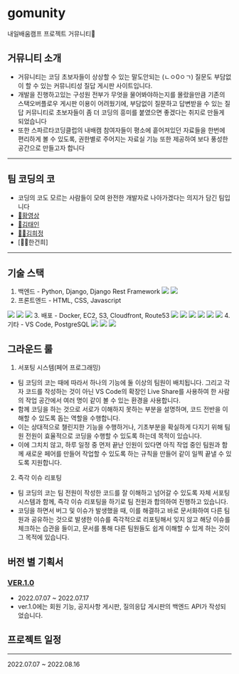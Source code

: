 # gomunity
내일배움캠프 프로젝트 거뮤니티🐢

## 거뮤니티 소개
- 거뮤니티는 코딩 초보자들이 상상할 수 있는 말도안되는 (ㄴㅇ0ㅇㄱ) 질문도 부담없이 할 수 있는 커뮤니티성 질답 게시판 사이트입니다. 
- 개발을 진행하고있는 구성원 전부가 무엇을 물어봐야하는지를 몰랐을만큼 기존의 스택오버플로우 게시판 이용이 어려웠기에,
부담없이 질문하고 답변받을 수 있는 질답 커뮤니티로 초보자들이 좀 더 코딩의 흥미를 붙였으면 좋겠다는 취지로 만들게 되었습니다
- 또한 스파르타코딩클럽의 내배캠 참여자들이 평소에 흩어져있던 자료들을 한번에 편리하게 볼 수 있도록, 권한별로 주어지는 자료실 기능 또한 제공하여
보다 풍성한 공간으로 만들고자 합니다
---

## 팀 코딩의 코
- 코딩의 코도 모르는 사람들이 모여 완전한 개발자로 나아가겠다는 의지가 담긴 팀입니다
- [🧔황영상](http://velog.io/@migdracios)
- [🧝김태인](https://velog.io/@kti0940)
- [👩‍🚀김희정](https://khjhj3808.tistory.com/)
- [🧛‍♂️한건희]

---

## 기술 스택
1. 백엔드 - Python, Django, Django Rest Framework
  <img src="https://img.shields.io/badge/python-3776AB?style=for-the-badge&logo=python&logoColor=white"> <img src="https://img.shields.io/badge/django-092E20?style=for-the-badge&logo=django&logoColor=white">
2. 프론트엔드 - HTML, CSS, Javascript
  <img src="https://img.shields.io/badge/html5-E34F26?style=for-the-badge&logo=html5&logoColor=white"> 
  <img src="https://img.shields.io/badge/css-1572B6?style=for-the-badge&logo=css3&logoColor=white"> 
  <img src="https://img.shields.io/badge/javascript-F7DF1E?style=for-the-badge&logo=javascript&logoColor=black"> 
3. 배포 - Docker, EC2, S3, Cloudfront, Route53
  <img src="https://img.shields.io/badge/linux-FCC624?style=for-the-badge&logo=linux&logoColor=black"> 
  <img src="https://img.shields.io/badge/amazonaws-232F3E?style=for-the-badge&logo=amazonaws&logoColor=white"> 
  <img src="https://img.shields.io/badge/S3-red?style=for-the-badge&logo=S3&logoColor=white">
  <img src="https://img.shields.io/badge/Cloudfront-red?style=for-the-badge&logo=Cloudfront&logoColor=white">
  <img src="https://img.shields.io/badge/EC2-yellow?style=for-the-badge&logo=EC2&logoColor=white">
  <img src="https://img.shields.io/badge/Route53-gray?style=for-the-badge&logo=Route53&logoColor=white">
4. 기타 - VS Code, PostgreSQL
  <img src="https://img.shields.io/badge/postgresql-blue?style=for-the-badge&logo=postgresql&logoColor=white">
  <img src="https://img.shields.io/badge/github-181717?style=for-the-badge&logo=github&logoColor=white">
  <img src="https://img.shields.io/badge/git-F05032?style=for-the-badge&logo=git&logoColor=white">
  
## 그라운드 룰
1. 서포팅 시스템(페어 프로그래밍)
- 팀 코딩의 코는 때에 따라서 하나의 기능에 둘 이상의 팀원이 배치됩니다. 그리고 각자 코드를 작성하는 것이 아닌 VS Code의 확장인 Live Share를 사용하여 한 사람의 작업 공간에서 여러 명이 같이 볼 수 있는 환경을 사용합니다.
- 함께 코딩을 하는 것으로 서로가 이해하지 못하는 부분을 설명하며, 코드 전반을 이해할 수 있도록 돕는 역할을 수행합니다.
- 이는 상대적으로 챌린지한 기능을 수행하거나, 기초부분을 확실하게 다지기 위해 팀원 전원이 효율적으로 코딩을 수행할 수 있도록 하는데 목적이 있습니다.
- 이에 그치치 않고, 하루 일정 중 먼저 끝난 인원이 있다면 아직 작업 중인 팀원과 함께 새로운 페어를 만들어 작업할 수 있도록 하는 규칙을 만들어 같이 일찍 끝낼 수 있도록 지원합니다.
2. 즉각 이슈 리포팅
- 팀 코딩의 코는 팀 전원이 작성한 코드를 잘 이해하고 넘어갈 수 있도록 자체 서포팅 시스템과 함께, 즉각 이슈 리포팅을 하기로 팀 전원과 합의하여 진행하고 있습니다.
- 코딩을 하면서 버그 및 이슈가 발생했을 때, 이를 해결하고 바로 문서화하여 다른 팀원과 공유하는 것으로 발생한 이슈를 즉각적으로 리포팅해서 잊지 않고 해당 이슈를 체크하는 습관을 들이고, 문서를 통해 다른 팀원들도 쉽게 이해할 수 있게 하는 것이 그 목적에 있습니다.

## 버전 별 기획서
### [VER.1.0](LINK)
- 2022.07.07 ~ 2022.07.17
- ver.1.0에는 회원 기능, 공지사항 게시판, 질의응답 게시판의 백엔드 API가 작성되었습니다.


## 프로젝트 일정
---
2022.07.07 ~ 2022.08.16
